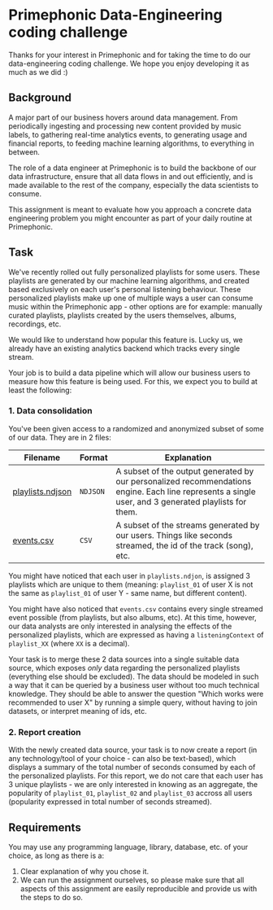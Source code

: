 # Primephonic Data-Engineering coding challenge
Thanks for your interest in Primephonic and for taking the time to do our data-engineering coding challenge. We hope you enjoy developing it as much as we did :)

## Background
A major part of our business hovers around data management. From periodically ingesting and processing new content provided by music labels, to gathering real-time analytics events, to generating usage and financial reports, to feeding machine learning algorithms, to everything in between.

The role of a data engineer at Primephonic is to build the backbone of our data infrastructure, ensure that all data flows in and out efficiently, and is made available to the rest of the company, especially the data scientists to consume.

This assignment is meant to evaluate how you approach a concrete data engineering problem you might encounter as part of your daily routine at Primephonic.

## Task
We've recently rolled out fully personalized playlists for some users. These playlists are generated by our machine learning algorithms, and created based exclusively on each user's personal listening behaviour. These personalized playlists make up one of multiple ways a user can consume music within the Primephonic app - other options are for example: manually curated playlists, playlists created by the users themselves, albums, recordings, etc.

We would like to understand how popular this feature is. Lucky us, we already have an existing analytics backend which tracks every single stream.

Your job is to build a data pipeline which will allow our business users to measure how this feature is being used. For this, we expect you to build at least the following:

### 1. Data consolidation
You've been given access to a randomized and anonymized subset of some of our data. They are in 2 files:

| Filename | Format | Explanation |
| --- | --- | --- |
| [playlists.ndjson](https://primephonic-assignments.s3-eu-west-1.amazonaws.com/data-engineer/playlists.ndjson) | `NDJSON` | A subset of the output generated by our personalized recommendations engine. Each line represents a single user, and 3 generated playlists for them.|
| [events.csv](https://primephonic-assignments.s3-eu-west-1.amazonaws.com/data-engineer/events.csv) | `CSV` | A subset of the streams generated by our users. Things like seconds streamed, the id of the track (song), etc. |

You might have noticed that each user in `playlists.ndjon`, is assigned 3 playlists which are unique to them (meaning: `playlist_01` of user X is not the same as `playlist_01` of user Y - same name, but different content).

You might have also noticed that `events.csv` contains every single streamed event possible (from playlists, but also albums, etc). At this time, however, our data analysts are only interested in analysing the effects of the personalized playlists, which are expressed as having a `listeningContext` of `playlist_XX` (where `XX` is a decimal).

Your task is to merge these 2 data sources into a single suitable data source, which exposes *only* data regarding the personalized playlists (everything else should be excluded). The data should be modeled in such a way that it can be queried by a business user without too much technical knowledge. They should be able to answer the question "Which works were recommended to user X" by running a simple query, without having to join datasets, or interpret meaning of ids, etc.

### 2. Report creation
With the newly created data source, your task is to now create a report (in any technology/tool of your choice - can also be text-based), which displays a summary of the total number of seconds consumed by each of the personalized playlists. For this report, we do not care that each user has 3 unique playlists - we are only interested in knowing as an aggregate, the popularity of `playlist_01`, `playlist_02` and `playlist_03` accross all users (popularity expressed in total number of seconds streamed).

## Requirements
You may use any programming language, library, database, etc. of your choice, as long as there is a:
1. Clear explanation of why you chose it.
2. We can run the assignment ourselves, so please make sure that all aspects of this assignment are easily reproducible and provide us with the steps to do so.
